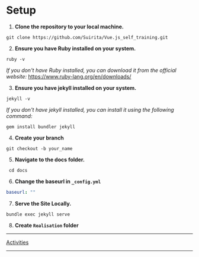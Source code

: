 # Setup

1. **Clone the repository to your local machine.**

```Shell
git clone https://github.com/Suirita/Vue.js_self_training.git
```

2. **Ensure you have Ruby installed on your system.**

```Shell
ruby -v
```

_If you don't have Ruby installed, you can download it from the official website:_ https://www.ruby-lang.org/en/downloads/

3. **Ensure you have jekyll installed on your system.**

```Shell
jekyll -v
```

_If you don't have jekyll installed, you can install it using the following command:_

```Shell
gem install bundler jekyll
```

4. **Create your branch**

```Shell
git checkout -b your_name
```

5. **Navigate to the docs folder.**

```Shell
 cd docs
```

6. **Change the baseurl in `_config.yml`**

```yml
baseurl: ""
```

7. **Serve the Site Locally.**

```Shell
bundle exec jekyll serve
```

8. **Create `Realisation` folder**

---

[Activities](https://suirita.github.io/Vue.js_self_training)

---
